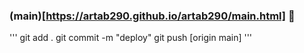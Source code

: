 ### (main)[https://artab290.github.io/artab290/main.html] 👋
'''
git add .
git commit -m "deploy"
git push [origin main]
'''
<!--
https://artab290.github.io/artab290/main.html
- 🔭 I’m currently working on ...
- 🌱 I’m currently learning ...
- 👯 I’m looking to collaborate on ...
- 🤔 I’m looking for help with ...
- 💬 Ask me about ...
- 📫 How to reach me: ...
- 😄 Pronouns: ...
- ⚡ Fun fact: ...
-->

